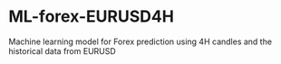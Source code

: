 # ML-forex-EURUSD4H
Machine learning model for Forex prediction using 4H candles and the historical data from EURUSD
